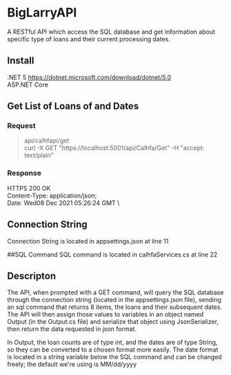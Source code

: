 # BigLarryAPI
A RESTful API which access the SQL database and get information about specific type of loans and their current processing dates.

## Install
.NET 5 https://dotnet.microsoft.com/download/dotnet/5.0 \
ASP.NET Core

## Get List of Loans of and Dates
### Request
>api/calhfapi/get\
curl -X GET "https://localhost:5001/api/Calhfa/Get" -H  "accept: text/plain"

### Response
 HTTPS 200 OK\
 Content-Type: application/json;\
 Date: Wed08 Dec 2021 05:26:24 GMT \
 
 ## Connection String
 Connection String is located in appsettings.json at line 11
 
 ##SQL Command
 SQL command is located in calhfaServices.cs at line 22
 
 
## Descripton
The API, when prompted with a GET command, will query the SQL database through the connection string (located in the appsettings.json file), sending an sql command that returns 8 items, the loans and their subsequent dates. The API will then assign those values to variables in an object named Output (in the Output.cs file) and serialize that object using JsonSerializer, then return the data requested in json format.
 
In Output, the loan counts are of type int, and the dates are of type String, so they can be converted to a chosen format more easily. The date format is located in a string variable below the SQL command and can be changed freely; the default we're using is MM/dd/yyyy
 
 
